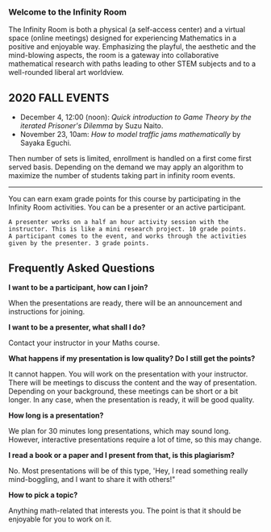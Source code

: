 ### Welcome to the Infinity Room

The Infinity Room is both a physical (a self-access center) and a virtual space (online meetings) designed for experiencing Mathematics in a positive and enjoyable way. Emphasizing the playful, the aesthetic and the mind-blowing aspects, the room is a gateway into collaborative mathematical research with paths leading to other STEM subjects and to a well-rounded liberal art worldview.

## 2020 FALL EVENTS

 * December 4, 12:00 (noon): *Quick introduction to Game Theory by the iterated Prisoner's Dilemma* by Suzu Naito. 
 * November 23, 10am: *How to model traffic jams mathematically* by Sayaka Eguchi.

Then number of sets is limited, enrollment is handled on a first come first served basis. Depending on the demand we may apply an algorithm to maximize the number of students taking part in infinity room events.


--------------------------------------------------

You can earn exam grade points for this course by participating in the Infinity Room activities. You can be a presenter or an active participant.

    A presenter works on a half an hour activity session with the instructor. This is like a mini research project. 10 grade points.
    A participant comes to the event, and works through the activities given by the presenter. 3 grade points. 

## Frequently Asked Questions

**I want to be a participant, how can I join?**

When the presentations are ready, there will be an announcement and instructions for joining.

**I want to be a presenter, what shall I do?**

Contact your instructor in your Maths  course.

**What happens if my presentation is low quality? Do I still get the points?**

It cannot happen. You will work on the presentation with your instructor. There will be meetings to discuss the content and the way of presentation. Depending on your background, these meetings can be short or a bit longer. In any case, when the presentation is ready, it will be good quality.

**How long is a presentation?**

We plan for 30 minutes long presentations, which may sound long. However, interactive presentations require a lot of time, so this may change.

**I read a book or a paper and I present from that, is this plagiarism?**

 No. Most presentations will be of this type, 'Hey, I read something really mind-boggling, and I want to share it with others!"

**How to pick a topic?**

Anything math-related that interests you. The point is that it should be enjoyable for you to work on it.

